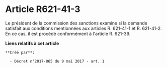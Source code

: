# Article R621-41-3

Le président de la commission des sanctions examine si la demande satisfait aux conditions mentionnées aux articles R.
621-41-1 et R. 621-41-2. En ce cas, il est procédé conformément à l'article R. 621-39.

**Liens relatifs à cet article**

	**Créé par**:

	  - Décret n°2017-865 du 9 mai 2017 - art. 1
